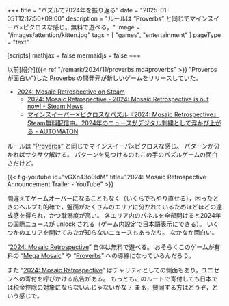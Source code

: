 +++
title = "パズルで2024年を振り返る"
date =  "2025-01-05T12:17:50+09:00"
description = "ルールは “Proverbs” と同じでマインスイーパ×ピクロスな感じ。無料で遊べる。"
image = "/images/attention/kitten.jpg"
tags = [ "games", "entertainment" ]
pageType = "text"

[scripts]
  mathjax = false
  mermaidjs = false
+++

以前[紹介]({{< ref "/remark/2024/11/proverbs.md#proverbs" >}} "Proverbs が面白い")した [Proverbs] の開発元が新しいゲームをリリースしていた。

- [2024: Mosaic Retrospective on Steam](https://store.steampowered.com/app/3380760/2024_Mosaic_Retrospective/)
  - [2024: Mosaic Retrospective - 2024: Mosaic Retrospective is out now! - Steam News](https://store.steampowered.com/news/app/3380760/view/543344429120882525)
  - [マインスイーパー✕ピクロスなパズル『2024: Mosaic Retrospective』Steam無料配信中。2024年のニュースがデジタル刺繍として浮かび上がる - AUTOMATON](https://automaton-media.com/articles/newsjp/20250105-324271/)

ルールは “[Proverbs]” と同じでマインスイーパ×ピクロスな感じ。
パターンが分かればサクサク解ける。
パターンを見つけるのもこの手のパズルゲームの面白さだけど。

{{< fig-youtube id="vGXn43o0IdM" title="2024: Mosaic Retrospective Announcement Trailer - YouTube" >}}

間違えてゲームオーバーになることもなく（いくらでもやり直せる），困ったときのヘルプも的確で，盤面がたくさんのエリアに分かれているためほどほどの達成感を得られ，かつ耽溺度が高い。
各エリア内のパネルを全部開けると2024年の国際ニュースが unlock される（ゲーム内設定で日本語表示にできる）。
いくつかのエリアを開けてみたが知らないニュースもあったり。
なかなか面白い。

“[2024: Mosaic Retrospective]” 自体は無料で遊べる。
おそらくこのゲームが有料の “[Mega Mosaic]” や “[Proverbs]” への導線になっているんだろう。

また “[2024: Mosaic Retrospective]” はチャリティとしての側面もあり，ユニセフへの寄付を呼びかける広告がある。
もっともこのルートで寄付しても日本では税金控除の対象にならないんじゃないかな？ まぁ，賛同する方はどうぞ，という感じで。

[Proverbs]: https://store.steampowered.com/app/3083300/Proverbs/ "Proverbs on Steam"
[2024: Mosaic Retrospective]: https://store.steampowered.com/app/3380760/2024_Mosaic_Retrospective/ "2024: Mosaic Retrospective on Steam"
[Mega Mosaic]: https://store.steampowered.com/app/2915950/Mega_Mosaic/ "Steam：Mega Mosaic"
